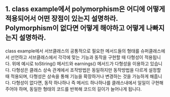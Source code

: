 ## 1. class example에서 polymorphism은 어디에 어떻게 적용되어서 어떤 장점이 있는지 설명하라. Polymorphism이 없다면 어떻게 해야하고 어떻게 나빠지는지 설명하라.

class example에서 서브클래스의 공통적으로 필요한 메서드들의 형태를 슈퍼클래스에서 선언하고 서브클래스에서 각각에 맞는 기능과 동작을 구현할 때 다형성이 적용됩니다.
위에 예시로 toStiring() 메서드와 earnings() 메서드가 다형성을 이용하고 있습니다.
다형성은 클래스 상속 관계에서 조작방법은 동일하지만 동작방법을 다르게 설정할 때 적용되며, 다형성은 상속을 통해 기능을 확장하거나 변경하는 것을 가능하게 해줍니다.
다형성이 없다면, 동작 하나하나 즉 메서드 하나하나를 클래스내에서 일일이 구현해 주어야 하며, 동일한 형태의 코드를 반복해 코드의 길이가 늘어나게 됩니다.
